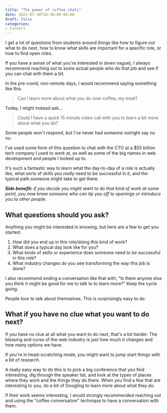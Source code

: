 ```yaml
---
title: "The power of coffee chats"
date: 2021-07-30T10:30:00-04:00
draft: false
categories:
- Careers
---
```


I get a lot of questions from students around things like how to figure out what to do next, how to know what skills are important for a specific role, or how to find open roles.

If you have a sense of what you're interested in (even vague), I always recommend reaching out to some actual people who do that job and see if you can chat with them a bit.

In the pre-covid, non-remote days, I would recommend saying something like this.

> Can I learn more about what you do over coffee, my treat?

Today, I might instead ask...

> Could I have a quick 15 minute video call with you to learn a bit more about what you do?

Some people won't respond, but I've never had someone outright say no no.

I've used some form of this question to chat with the CTO at a $55 billion tech company I used to work at, as well as some of the big names in web development and people I looked up to.

It's such a fantastic way to learn what the day-to-day of a role is actually like, what sorts of skills you *really* need to be successful in it, and the typical path someone might take to get there.

_**Side benefit:** if you decide you might want to do that kind of work at some point, you now know someone who can tip you off to openings or introduce you to other people._

## What questions should you ask?

Anything you might be interested in knowing, but here are a few to get you started:

1. How did you end up in this role/doing this kind of work?
2. What does a typical day look like for you?
3. What kinds of skills or experience does someone need to be successful in this role?
4. What industry changes do you see transforming the way this job is done?

I also recommend ending a conversation like that with, "Is there anyone else you think it might be good for me to talk to to learn more?" Keep the cycle going.

People *love* to talk about themselves. This is surprisingly easy to do.

## What if you have no clue what you want to do next?

If you have no clue at all what you want to do next, that's a bit harder. The blessing and curse of the web industry is just how much it changes and how many options we have.

If you're in head-scratching mode, you might want to jump start things with a bit of research.

A really easy way to do this is to pick a big conference that you find interesting, dig through the speaker list, and look at the types of places where they work and the things they do there. When you find a few that are interesting to you, do a bit of Googling to learn more about what they do.

If their work seems interesting, I would strongly recommended reaching out and using the "coffee conversation" technique to have a conversation with them.